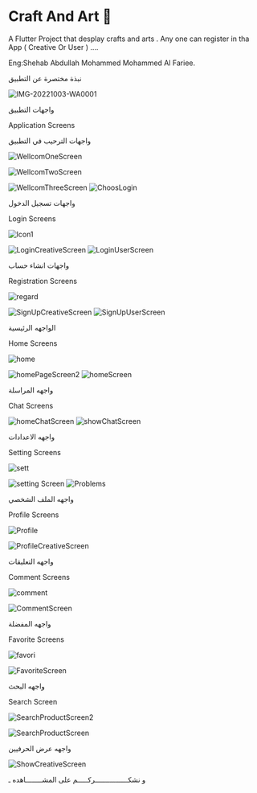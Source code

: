 # Craft And Art 🎨  

A Flutter Project that desplay crafts and arts  .
Any one can register in tha App ( Creative Or User ) ....

Eng:Shehab Abdullah Mohammed Mohammed Al Fariee. 

<p> نبذة مختصرة عن التطبيق</p>
 
![IMG-20221003-WA0001](https://user-images.githubusercontent.com/103390602/194728849-d9d3476b-963d-45f4-84e1-524321a0a6b8.jpg)


 <p> واجهات التطبيق</p>
 
 <p> Application Screens</p>
  
  <p> واجهات الترحيب في التطبيق</p>
  
  
  
  
  
  ![WellcomOneScreen](https://user-images.githubusercontent.com/103390602/192400768-376fa740-8650-4242-a70b-982b1b8cf016.PNG)
  
  ![WellcomTwoScreen](https://user-images.githubusercontent.com/103390602/192400809-eefea1ae-7f3e-462f-bf71-896d8f683455.PNG)
  
  ![WellcomThreeScreen](https://user-images.githubusercontent.com/103390602/192400818-c59d27c6-8061-4c18-80bb-9b61788d4e9e.PNG)
  ![ChoosLogin](https://user-images.githubusercontent.com/103390602/192400978-812cc092-c9db-412e-b6b7-f9653e24d17d.PNG)
  
  <p> واجهات تسجيل الدخول</p>  
  
  <p> Login Screens</p>  
  
  ![Icon1](https://user-images.githubusercontent.com/103390602/192401475-18585a1b-9755-4ded-b063-83336a608999.jpg)
  
  ![LoginCreativeScreen](https://user-images.githubusercontent.com/103390602/192401073-c42bce20-4760-4ed6-8b53-668753992422.PNG)
  ![LoginUserScreen](https://user-images.githubusercontent.com/103390602/192401081-c217f10f-6722-42d4-a917-8b0bd50264f6.PNG)
  
  <p> واجهات انشاء حساب </p>  
  
  <p> Registration Screens</p>  
  
  ![regard](https://user-images.githubusercontent.com/103390602/192402056-e2e91e7f-c581-4b35-a1d4-2689ff3d0c0b.png)


  ![SignUpCreativeScreen](https://user-images.githubusercontent.com/103390602/192401818-d0761871-d908-4bc1-bdea-9f78ff87388b.PNG)
  ![SignUpUserScreen](https://user-images.githubusercontent.com/103390602/192401830-d5b1a614-7fa4-4938-bc84-2f3a98639f27.PNG)

  <p> الواجهه الرئيسية  </p>  
  
  <p> Home Screens</p> 
  
  ![home](https://user-images.githubusercontent.com/103390602/192402666-68d6a6f1-be02-43a3-9be5-15eee5cc1292.PNG)


  ![homePageScreen2](https://user-images.githubusercontent.com/103390602/192402382-00220e05-31d1-4687-8f39-a1d3c740aa6a.PNG)
  ![homeScreen](https://user-images.githubusercontent.com/103390602/192402396-50c65233-6048-4191-8c0c-a68669f48086.PNG)

  <p> واجهه المراسلة  </p>  
  
  <p> Chat Screens</p> 
  
 ![homeChatScreen](https://user-images.githubusercontent.com/103390602/192404870-c733b4d4-3d26-4304-aa68-2a480cc9ec27.PNG)
 ![showChatScreen](https://user-images.githubusercontent.com/103390602/192404926-05d73ba0-9043-4744-a208-3fee3516cbfa.PNG)

   <p> واجهه الاعدادات  </p>  
  
  <p> Setting Screens</p> 
  
  ![sett](https://user-images.githubusercontent.com/103390602/192403240-e20fbd5f-55de-4f48-9524-2c980c5caa7e.PNG)
  
  ![setting Screen](https://user-images.githubusercontent.com/103390602/192403418-0beaa1a3-6506-4ac1-b277-bb12e1c85642.PNG)
  ![Problems](https://user-images.githubusercontent.com/103390602/192404049-6397d35d-bc88-4f6f-9e4c-f26c12ed0810.PNG)


  
   <p> واجهه الملف الشخصي  </p>  
  
  <p> Profile Screens</p>
  
  ![Profile](https://user-images.githubusercontent.com/103390602/192403390-ba8ce6ca-cb88-4b6f-a69a-ba7d8c061153.png)
  
  ![ProfileCreativeScreen](https://user-images.githubusercontent.com/103390602/192403436-c8da2753-98ca-44a7-b2a6-81ad0b50ea3c.PNG)

   <p> واجهه  التعليقات  </p>  
  
  <p> Comment Screens</p>
  
  ![comment](https://user-images.githubusercontent.com/103390602/192403765-6dd68e16-d9d1-473f-9448-06feaa4aa2c9.png)
  
  ![CommentScreen](https://user-images.githubusercontent.com/103390602/192403830-fc8912ed-63f1-4b43-b6a9-0dbc51871e87.PNG)

  <p> واجهه  المفضلة  </p> 
  
  <p> Favorite Screens</p>
  
  ![favori](https://user-images.githubusercontent.com/103390602/192404143-f652f7c8-d85a-4feb-834c-8b5f3d121492.png)
  
  ![FavoriteScreen](https://user-images.githubusercontent.com/103390602/192404176-f2bc2d33-f214-40d2-bd72-5dde3692bd99.PNG)
   
  <p> واجهه  البحث  </p>
    
  <p> Search Screen</p>
    
  ![SearchProductScreen2](https://user-images.githubusercontent.com/103390602/192404256-514f5dd5-1ad4-48ea-a816-f11f90435e9c.PNG)
  
  ![SearchProductScreen](https://user-images.githubusercontent.com/103390602/192404338-44b46636-bab6-47e7-b69d-40cbef1c77f6.PNG)

  

  <p> واجهه  عرض الحرفيين  </p>
  
  ![ShowCreativeScreen](https://user-images.githubusercontent.com/103390602/192404376-59077808-038c-4860-a95b-9948b8578461.PNG)




   <p>و نشكــــــــــــــــركـــــم على المشــــــــاهده ـ </p>
